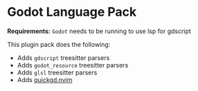 # Godot Language Pack

**Requirements:** `Godot` needs to be running to use lsp for gdscript

This plugin pack does the following:

- Adds `gdscript` treesitter parsers
- Adds `godot_resource` treesitter parsers
- Adds `glsl` treesitter parsers
- Adds [quickgd.nvim](https://github.com/QuickGD/quickgd.nvim)

